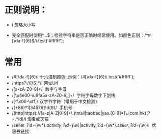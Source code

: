 # 正则说明：

  * i  忽略大小写

  * 完全匹配时使用^...$；检验字符串是否正确时经常使用。如颜色正则：/^#[\da-f]{6}$/i.test('#ffffff');

# 常用
  
  * /#[\da-f]{6}/i 十六进制颜色; 示例：/#[\da-f]{6}/i.test('#ffffff');
  * /https?://[\S]*/i  网址Url
  * /[a-zA-Z0-9]+/  数字与字母
  * /[\u4e00-\u9fa5a-zA-Z0-9_]+/  字符字母数字下划线
  * /[^\x00-\xff]/  双字节字符（常用于中文检测）
  * /(\+86)?1[34578]\d{9}/  手机号
  * /(http|https)://[a-z|A-Z|0-9]+\\.(tmall|taobao|yao.[0-9]*)\\.(com|hk)(?=.*id)/i 淘宝或天猫
  * /seller_?id=(\w*).*activity_?id=(\w*)|activity_?id=(\w*).*seller_?id=(\w*)/i  优惠券链接
